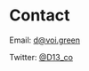 # Contact

Email: [d@voi.green](mailto:d@voi.green)

Twitter: [@D13_co](https://twitter.com/d13_co)
